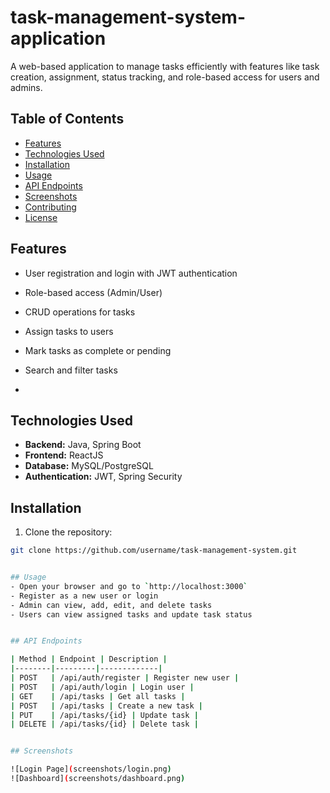 # task-management-system-application

A web-based application to manage tasks efficiently with features like task creation, assignment, status tracking, and role-based access for users and admins.

## Table of Contents
- [Features](#features)
- [Technologies Used](#technologies-used)
- [Installation](#installation)
- [Usage](#usage)
- [API Endpoints](#api-endpoints)
- [Screenshots](#screenshots)
- [Contributing](#contributing)
- [License](#license)


## Features
- User registration and login with JWT authentication
- Role-based access (Admin/User)
- CRUD operations for tasks
- Assign tasks to users
- Mark tasks as complete or pending
- Search and filter tasks

- 


## Technologies Used
- **Backend:** Java, Spring Boot
- **Frontend:** ReactJS
- **Database:** MySQL/PostgreSQL
- **Authentication:** JWT, Spring Security


## Installation

1. Clone the repository:
```bash
git clone https://github.com/username/task-management-system.git


## Usage
- Open your browser and go to `http://localhost:3000`
- Register as a new user or login
- Admin can view, add, edit, and delete tasks
- Users can view assigned tasks and update task status


## API Endpoints

| Method | Endpoint | Description |
|--------|---------|-------------|
| POST   | /api/auth/register | Register new user |
| POST   | /api/auth/login | Login user |
| GET    | /api/tasks | Get all tasks |
| POST   | /api/tasks | Create a new task |
| PUT    | /api/tasks/{id} | Update task |
| DELETE | /api/tasks/{id} | Delete task |


## Screenshots

![Login Page](screenshots/login.png)
![Dashboard](screenshots/dashboard.png)
